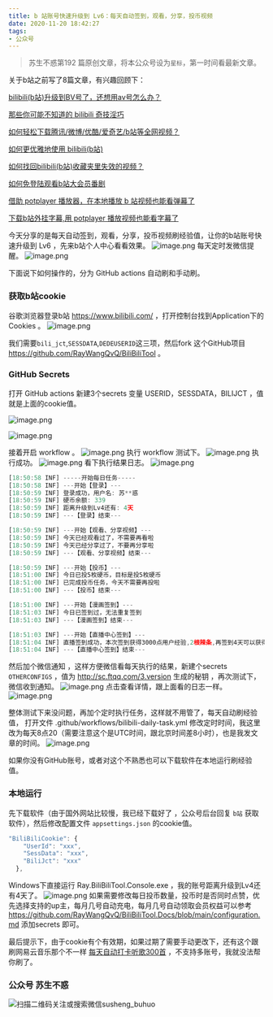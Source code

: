 ```yaml
---
title: b 站账号快速升级到 Lv6：每天自动签到，观看，分享，投币视频
date: 2020-11-20 18:42:27
tags:
- 公众号
---
```

> 苏生不惑第192 篇原创文章，将本公众号设为`星标`，第一时间看最新文章。

关于b站之前写了8篇文章，有兴趣回顾下：

[bilibili(b站)升级到BV号了，还想用av号怎么办？](https://mp.weixin.qq.com/s/I3LR8ikHoX80WjaMCoMVlw)

[那些你可能不知道的 bilibili 奇技淫巧](https://mp.weixin.qq.com/s/HpuInXUCjSYT7HLqhoRcCA)

[如何轻松下载腾讯/微博/优酷/爱奇艺/b站等全网视频？](https://mp.weixin.qq.com/s/3rB23e9L55hDBaPLDu6WMg)

[如何更优雅地使用 bilibili(b站)](https://mp.weixin.qq.com/s/a_lxHOQVA9RR_dYyzr56Gw)

[如何找回bilibili(b站)收藏夹里失效的视频？](https://mp.weixin.qq.com/s/i53iORP49o_4eRGGQEthsg)

[如何免登陆观看b站大会员番剧](https://mp.weixin.qq.com/s/UtfjurjQOCBFdxNhh-rFSA)

[借助 potplayer 播放器，在本地播放 b 站视频也能看弹幕了](https://mp.weixin.qq.com/s/tlV7G943bHP5WqZeuaOolw)

[下载b站外挂字幕,用 potplayer 播放视频也能看字幕了](https://mp.weixin.qq.com/s/qhyszeXXa_0c8DNWYswBhQ)

今天分享的是每天自动签到，观看，分享，投币视频刷经验值，让你的b站账号快速升级到 Lv6 ，先来b站个人中心看看效果。
![image.png](https://upload-images.jianshu.io/upload_images/23152173-7fdcf9af017797ac.png?imageMogr2/auto-orient/strip%7CimageView2/2/w/1240)
每天定时发微信提醒。
![image.png](https://upload-images.jianshu.io/upload_images/23152173-8c83201586db0971.png?imageMogr2/auto-orient/strip%7CimageView2/2/w/1240)

下面说下如何操作的，分为 GitHub actions 自动刷和手动刷。

### 获取b站cookie
 谷歌浏览器登录b站 https://www.bilibili.com/ ，打开控制台找到Application下的Cookies 。
![image.png](https://upload-images.jianshu.io/upload_images/23152173-08b36f6b85729ece.png?imageMogr2/auto-orient/strip%7CimageView2/2/w/1240)

我们需要`bili_jct`,`SESSDATA`,`DEDEUSERID`这三项，然后fork 这个GitHub项目 https://github.com/RayWangQvQ/BiliBiliTool  。
###  GitHub Secrets
打开 GitHub actions 新建3个secrets 变量 USERID，SESSDATA，BILIJCT ，值就是上面的cookie值。

![image.png](https://upload-images.jianshu.io/upload_images/23152173-422349487a7bc8f2.png?imageMogr2/auto-orient/strip%7CimageView2/2/w/1240)


![image.png](https://upload-images.jianshu.io/upload_images/23152173-0bbe00ccedc29eab.png?imageMogr2/auto-orient/strip%7CimageView2/2/w/1240)

接着开启 workflow 。
![image.png](https://upload-images.jianshu.io/upload_images/23152173-b06639ef912c4598.png?imageMogr2/auto-orient/strip%7CimageView2/2/w/1240)
执行 workflow 测试下。
![image.png](https://upload-images.jianshu.io/upload_images/23152173-20d5cc4add60f94e.png?imageMogr2/auto-orient/strip%7CimageView2/2/w/1240)
执行成功。
![image.png](https://upload-images.jianshu.io/upload_images/23152173-61cc163270d4822f.png?imageMogr2/auto-orient/strip%7CimageView2/2/w/1240)
看下执行结果日志。 
![image.png](https://upload-images.jianshu.io/upload_images/23152173-5bab666d00f149c8.png?imageMogr2/auto-orient/strip%7CimageView2/2/w/1240)
```js
[18:50:58 INF] -----开始每日任务-----
[18:50:58 INF] ---开始【登录】---
[18:50:59 INF] 登录成功，用户名: 苏**惑
[18:50:59 INF] 硬币余额: 339
[18:50:59 INF] 距离升级到Lv4还有: 4天
[18:50:59 INF] ---【登录】结束---

[18:50:59 INF] ---开始【观看、分享视频】---
[18:50:59 INF] 今天已经观看过了，不需要再看啦
[18:50:59 INF] 今天已经分享过了，不要再分享啦
[18:50:59 INF] ---【观看、分享视频】结束---

[18:50:59 INF] ---开始【投币】---
[18:51:00 INF] 今日已投5枚硬币，目标是投5枚硬币
[18:51:00 INF] 已完成投币任务，今天不需要再投啦
[18:51:00 INF] ---【投币】结束---

[18:51:00 INF] ---开始【漫画签到】---
[18:51:03 INF] 今日已签到过，无法重复签到
[18:51:03 INF] ---【漫画签到】结束---

[18:51:03 INF] ---开始【直播中心签到】---
[18:51:04 INF] 直播签到成功，本次签到获得3000点用户经验,2根辣条,再签到4天可以获得666银瓜子
[18:51:04 INF] ---【直播中心签到】结束---
```
然后加个微信通知  ，这样方便微信看每天执行的结果，新建个secrets  `OTHERCONFIGS`  ，值为 http://sc.ftqq.com/3.version 生成的秘钥  ，再次测试下，微信收到通知。
![image.png](https://upload-images.jianshu.io/upload_images/23152173-8c83201586db0971.png?imageMogr2/auto-orient/strip%7CimageView2/2/w/1240)
点击查看详情，跟上面看的日志一样。
![image.png](https://upload-images.jianshu.io/upload_images/23152173-48bf3aae3ce5725d.png?imageMogr2/auto-orient/strip%7CimageView2/2/w/1240)

整体测试下来没问题，再加个定时执行任务，这样就不用管了，每天自动刷经验值， 打开文件 .github/workflows/bilibili-daily-task.yml 修改定时时间，我这里改为每天8点20（需要注意这个是UTC时间，跟北京时间差8小时），也是我发文章的时间。
![image.png](https://upload-images.jianshu.io/upload_images/23152173-15e98e08b32a8ac8.png?imageMogr2/auto-orient/strip%7CimageView2/2/w/1240)

如果你没有GitHub账号，或者对这个不熟悉也可以下载软件在本地运行刷经验值。
### 本地运行
先下载软件（由于国外网站比较慢，我已经下载好了 ，公众号后台回复 `b站` 获取软件），然后修改配置文件 `appsettings.json` 的cookie值。
```js
"BiliBiliCookie": {
    "UserId": "xxx",  
    "SessData": "xxx",  
    "BiliJct": "xxx" 
  },
```
Windows下直接运行 Ray.BiliBiliTool.Console.exe ，我的账号距离升级到Lv4还有4天了。
![image.png](https://upload-images.jianshu.io/upload_images/23152173-e5e650a5caada59c.png?imageMogr2/auto-orient/strip%7CimageView2/2/w/1240)
如果需要修改每日投币数量，投币时是否同时点赞，优先选择支持的up主，每月几号自动充电，每月几号自动领取会员权益可以参考 https://github.com/RayWangQvQ/BiliBiliTool.Docs/blob/main/configuration.md 添加secrets 即可。

最后提示下，由于cookie有个有效期，如果过期了需要手动更改下，还有这个跟刷网易云音乐那个不一样 [每天自动打卡听歌300首](https://mp.weixin.qq.com/s/0EbycloxlbwRQkhViL8sVA) ，不支持多账号，我就没法帮你刷了。
### 公众号 苏生不惑
 ![扫描二维码关注或搜索微信susheng_buhuo](https://upload-images.jianshu.io/upload_images/17817191-6e0079f95d4c0338.jpg?imageMogr2/auto-orient/strip%7CimageView2/2/w/1240)

